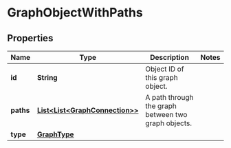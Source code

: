 
# GraphObjectWithPaths

## Properties
Name | Type | Description | Notes
------------ | ------------- | ------------- | -------------
**id** | **String** | Object ID of this graph object. | 
**paths** | [**List&lt;List&lt;GraphConnection&gt;&gt;**](List.md) | A path through the graph between two graph objects. | 
**type** | [**GraphType**](GraphType.md) |  | 



